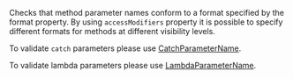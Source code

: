 Checks that method parameter names conform to a format specified by the
format property. By using `accessModifiers` property it is possible to
specify different formats for methods at different visibility levels.

To validate `catch` parameters please use
[CatchParameterName](https://checkstyle.org/config_naming.html#CatchParameterName).

To validate lambda parameters please use
[LambdaParameterName](https://checkstyle.org/config_naming.html#LambdaParameterName).
